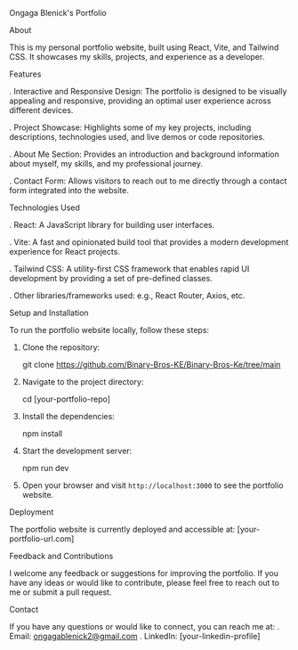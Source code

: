 Ongaga Blenick's Portfolio

About

This is my personal portfolio website, built using React, Vite, and Tailwind CSS. It showcases my skills, projects, and experience as a developer.

Features

. Interactive and Responsive Design: The portfolio is designed to be visually appealing and responsive, providing an optimal user experience across different devices.

. Project Showcase: Highlights some of my key projects, including descriptions, technologies used, and live demos or code repositories.

. About Me Section: Provides an introduction and background information about myself, my skills, and my professional journey.

. Contact Form: Allows visitors to reach out to me directly through a contact form integrated into the website.

Technologies Used

. React: A JavaScript library for building user interfaces.

. Vite: A fast and opinionated build tool that provides a modern development experience for React projects.

. Tailwind CSS: A utility-first CSS framework that enables rapid UI development by providing a set of pre-defined classes.

. Other libraries/frameworks used: e.g., React Router, Axios, etc.

Setup and Installation

To run the portfolio website locally, follow these steps:

1. Clone the repository:

   git clone https://github.com/Binary-Bros-KE/Binary-Bros-Ke/tree/main
   
2. Navigate to the project directory:
   
   cd [your-portfolio-repo]

3. Install the dependencies:

   npm install

4. Start the development server:

   npm run dev

5. Open your browser and visit `http://localhost:3000` to see the portfolio website.

Deployment

The portfolio website is currently deployed and accessible at: [your-portfolio-url.com]

Feedback and Contributions

I welcome any feedback or suggestions for improving the portfolio. If you have any ideas or would like to contribute, please feel free to reach out to me or submit a pull request.

Contact

If you have any questions or would like to connect, you can reach me at:
. Email: ongagablenick2@gmail.com
. LinkedIn: [your-linkedin-profile]